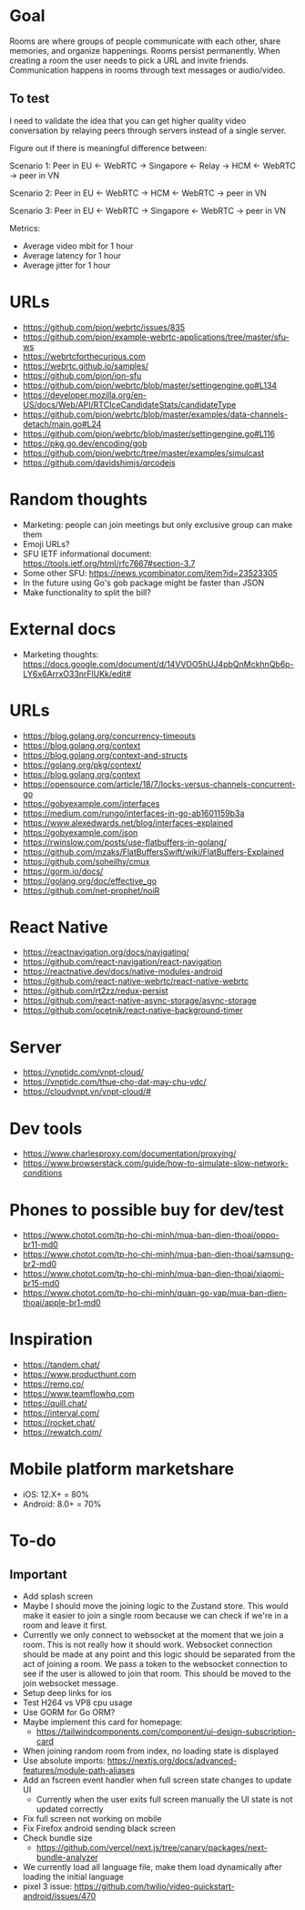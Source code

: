 # Goal

Rooms are where groups of people communicate with each other, share memories, and organize happenings. Rooms persist permanently. When creating a room the user needs to pick a URL and invite friends. Communication happens in rooms through text messages or audio/video.

## To test

I need to validate the idea that you can get higher quality video conversation by relaying peers through servers instead of a single server. 

Figure out if there is meaningful difference between:

Scenario 1:
Peer in EU <- WebRTC -> Singapore <- Relay -> HCM <- WebRTC -> peer in VN

Scenario 2:
Peer in EU <- WebRTC -> HCM <- WebRTC -> peer in VN

Scenario 3:
Peer in EU <- WebRTC -> Singapore <- WebRTC -> peer in VN

Metrics:
- Average video mbit for 1 hour
- Average latency for 1 hour
- Average jitter for 1 hour

# URLs

-   https://github.com/pion/webrtc/issues/835
-   https://github.com/pion/example-webrtc-applications/tree/master/sfu-ws
-   https://webrtcforthecurious.com
-   https://webrtc.github.io/samples/
-   https://github.com/pion/ion-sfu
-   https://github.com/pion/webrtc/blob/master/settingengine.go#L134
-   https://developer.mozilla.org/en-US/docs/Web/API/RTCIceCandidateStats/candidateType
-   https://github.com/pion/webrtc/blob/master/examples/data-channels-detach/main.go#L24
-   https://github.com/pion/webrtc/blob/master/settingengine.go#L116
-   https://pkg.go.dev/encoding/gob
-   https://github.com/pion/webrtc/tree/master/examples/simulcast
-   https://github.com/davidshimjs/qrcodejs

# Random thoughts

-   Marketing: people can join meetings but only exclusive group can make them
-   Emoji URLs?
-   SFU IETF informational document: https://tools.ietf.org/html/rfc7667#section-3.7
-   Some other SFU: https://news.ycombinator.com/item?id=23523305
-   In the future using Go's gob package might be faster than JSON
-   Make functionality to split the bill?

# External docs

-   Marketing thoughts: https://docs.google.com/document/d/14VVOO5hUJ4pbQnMckhnQb6p-LY6x6ArrxO33nrFlUKk/edit#

# URLs

-   https://blog.golang.org/concurrency-timeouts
-   https://blog.golang.org/context
-   https://blog.golang.org/context-and-structs
-   https://golang.org/pkg/context/
-   https://blog.golang.org/context
-   https://opensource.com/article/18/7/locks-versus-channels-concurrent-go
-   https://gobyexample.com/interfaces
-   https://medium.com/rungo/interfaces-in-go-ab1601159b3a
-   https://www.alexedwards.net/blog/interfaces-explained
-   https://gobyexample.com/json
-   https://rwinslow.com/posts/use-flatbuffers-in-golang/
-   https://github.com/mzaks/FlatBuffersSwift/wiki/FlatBuffers-Explained
-   https://github.com/soheilhy/cmux
-   https://gorm.io/docs/
-   https://golang.org/doc/effective_go
-   https://github.com/net-prophet/noiR

# React Native

- https://reactnavigation.org/docs/navigating/
- https://github.com/react-navigation/react-navigation
- https://reactnative.dev/docs/native-modules-android
- https://github.com/react-native-webrtc/react-native-webrtc
- https://github.com/rt2zz/redux-persist
- https://github.com/react-native-async-storage/async-storage
- https://github.com/ocetnik/react-native-background-timer

# Server

- https://vnptidc.com/vnpt-cloud/
- https://vnptidc.com/thue-cho-dat-may-chu-vdc/
- https://cloudvnpt.vn/vnpt-cloud/#

# Dev tools

- https://www.charlesproxy.com/documentation/proxying/
- https://www.browserstack.com/guide/how-to-simulate-slow-network-conditions

# Phones to possible buy for dev/test

- https://www.chotot.com/tp-ho-chi-minh/mua-ban-dien-thoai/oppo-br11-md0
- https://www.chotot.com/tp-ho-chi-minh/mua-ban-dien-thoai/samsung-br2-md0
- https://www.chotot.com/tp-ho-chi-minh/mua-ban-dien-thoai/xiaomi-br15-md0
- https://www.chotot.com/tp-ho-chi-minh/quan-go-vap/mua-ban-dien-thoai/apple-br1-md0

# Inspiration

- https://tandem.chat/
- https://www.producthunt.com
- https://remo.co/
- https://www.teamflowhq.com
- https://quill.chat/
- https://interval.com/
- https://rocket.chat/
- https://rewatch.com/

# Mobile platform marketshare

- iOS: 12.X+ = 80%
- Android: 8.0+ = 70%

# To-do

## Important
- Add splash screen
- Maybe I should move the joining logic to the Zustand store. This would make it easier
	to join a single room because we can check if we're in a room and leave it first.
- Currently we only connect to websocket at the moment that we join a room. This is
	not really how it should work. Websocket connection should be made at any point
	and this logic should be separated from the act of joining a room. We pass a 
	token to the websocket connection to see if the user is allowed to join that room.
	This should be moved to the join websocket message.
- Setup deep links for ios
- Test H264 vs VP8 cpu usage
- Use GORM for Go ORM?
- Maybe implement this card for homepage:
    - https://tailwindcomponents.com/component/ui-design-subscription-card
- When joining random room from index, no loading state is displayed
- Use absolute imports: https://nextjs.org/docs/advanced-features/module-path-aliases
- Add an fscreen event handler when full screen state changes to update UI
    - Currently when the user exits full screen manually the UI state is not updated correctly
- Fix full screen not working on mobile
- Fix Firefox android sending black screen
- Check bundle size
    - https://github.com/vercel/next.js/tree/canary/packages/next-bundle-analyzer
- We currently load all language file, make them load dynamically after loading the initial language
- pixel 3 issue: https://github.com/twilio/video-quickstart-android/issues/470
